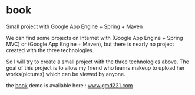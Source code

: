 book
====

Small project with Google App Engine + Spring + Maven

We can find some projects on Internet with (Google App Engine + Spring MVC) or (Google App Engine + Maven),
but there is nearly no project created with the three technologies.

So I will try to create a small project with the three technologies above. The goal of this project is to allow my
friend who learns makeup to upload her works(pictures) which can be viewed by anyone.

the <a href="http://www.gmd221.com" target="_blank">book</a> demo is available here : <a href="http://www.gmd221.com"  target="_blank">www.gmd221.com</a>
